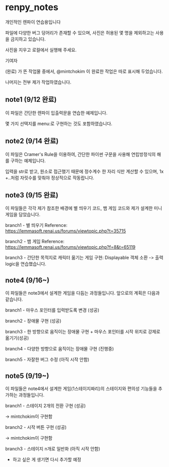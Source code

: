 # renpy_notes
개인적인 렌파이 연습용입니다

파일에 다양한 버그 덩어리가 존재할 수 있으며, 사진은 허용된 몇 명을 제외하고는 사용을 금지하고 있습니다.

사진을 지우고 로컬에서 실행해 주세요.

기여자

(완료) 가 뜬 작업물 중에서, @mintchokim 이 완료한 작업은 따로 표시해 두었습니다.

나머지는 전부 제가 작업하였습니다.

## note1 (9/12 완료)
이 파일은 간단한 렌파이 입출력문을 연습한 예제입니다.

몇 가지 선택지를 menu:로 구현하는 것도 포함하였습니다.

## note2 (9/14 완료)
이 파일은 Cramer's Rule을 이용하여, 간단한 파이썬 구문을 사용해 연립방정식의 해를 구하는 예제입니다.

입력을 str로 받고, 원소로 접근했기 때문에 정수계수 한 자리 식만 계산할 수 있으며, 1x +..처럼 자릿수를 맞춰야 정상적으로 작동랍니다.

## note3 (9/15 완료)
이 파일들은 각각 제가 참조한 배경에 별 띄우기 코드, 뱀 게임 코드와 제가 설계한 미니게임을 담았습니다.

branch1 - 별 띄우기 Reference: https://lemmasoft.renai.us/forums/viewtopic.php?t=35715

branch2 - 뱀 게임 Reference: https://lemmasoft.renai.us/forums/viewtopic.php?f=8&t=65119

branch3 - 간단한 목적지로 캐릭터 옮기는 게임 구현: Displayable 객체 소환 -> 출력 logic을 연습했습니다.

## note4 (9/16~)
이 파일들은 note3에서 설계한 게임을 다듬는 과정들입니다. 앞으로의 계획은 다음과 같습니다.

branch1 - 마우스 포인터를 입력받도록 변경 (성공)

branch2 - 장애물 구현 (성공)

branch3 - 한 방향으로 움직이는 장애물 구현 + 마우스 포인터를 시작 위치로 강제로 옮기기(성공)

branch4 - 다양한 방향으로 움직이는 장애물 구현 (진행중)

branch5 - 자잘한 버그 수정 (아직 시작 안함)

## note5 (9/19~)
이 파일들은 note4에서 설계한 게임(1스테이지짜리)의 스테이지와 편의성 기능들을 추가하는 과정들입니다. 

branch1 - 스테이지 2개의 전환 구현 (성공)

-> mintchokim이 구현함

branch2 - 시작 버튼 구현 (성공)

-> mintchokim이 구현함

branch3 - 스테이지 n개로 일반화 (아직 시작 안함)

+ 하고 싶은 게 생기면 다시 추가할 예정
